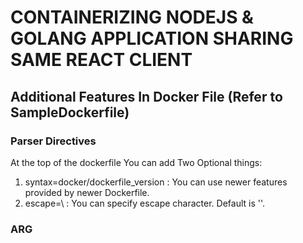 # CONTAINERIZING NODEJS & GOLANG APPLICATION SHARING SAME REACT CLIENT

## Additional Features In Docker File (Refer to SampleDockerfile)

### Parser Directives

At the top of the dockerfile You can add Two Optional things:

1. syntax=docker/dockerfile_version : You can use newer features provided by newer Dockerfile.
2. escape=\ : You can specify escape character. Default is '\'.

### ARG 


